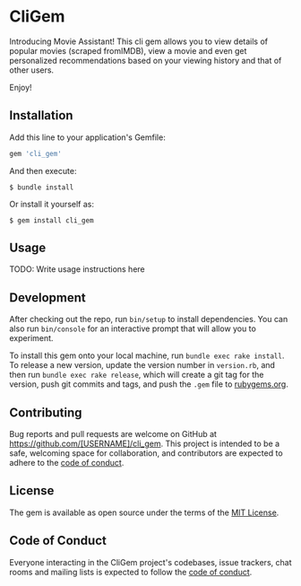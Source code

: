 # CliGem

Introducing Movie Assistant! This cli gem allows you to view details of popular movies (scraped fromIMDB), view a movie and even get personalized recommendations based on your viewing history and that of other users.

Enjoy!

## Installation

Add this line to your application's Gemfile:

```ruby
gem 'cli_gem'
```

And then execute:

    $ bundle install

Or install it yourself as:

    $ gem install cli_gem

## Usage

TODO: Write usage instructions here

## Development

After checking out the repo, run `bin/setup` to install dependencies. You can also run `bin/console` for an interactive prompt that will allow you to experiment.

To install this gem onto your local machine, run `bundle exec rake install`. To release a new version, update the version number in `version.rb`, and then run `bundle exec rake release`, which will create a git tag for the version, push git commits and tags, and push the `.gem` file to [rubygems.org](https://rubygems.org).

## Contributing

Bug reports and pull requests are welcome on GitHub at https://github.com/[USERNAME]/cli_gem. This project is intended to be a safe, welcoming space for collaboration, and contributors are expected to adhere to the [code of conduct](https://github.com/[USERNAME]/cli_gem/blob/master/CODE_OF_CONDUCT.md).


## License

The gem is available as open source under the terms of the [MIT License](https://opensource.org/licenses/MIT).

## Code of Conduct

Everyone interacting in the CliGem project's codebases, issue trackers, chat rooms and mailing lists is expected to follow the [code of conduct](https://github.com/[USERNAME]/cli_gem/blob/master/CODE_OF_CONDUCT.md).
